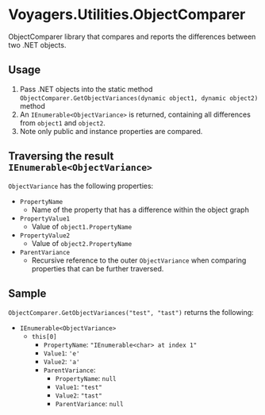 Voyagers.Utilities.ObjectComparer
=================================

ObjectComparer library that compares and reports the differences between two .NET objects.

Usage
--------
1. Pass .NET objects into the static method `ObjectComparer.GetObjectVariances(dynamic object1, dynamic object2)` method
2. An `IEnumerable<ObjectVariance>` is returned, containing all differences from `object1` and `object2`.
3. Note only public and instance properties are compared.

Traversing the result `IEnumerable<ObjectVariance>`
----------
`ObjectVariance` has the following properties:
- `PropertyName`
  - Name of the property that has a difference within the object graph
- `PropertyValue1`
  - Value of `object1.PropertyName`
- `PropertyValue2`
  - Value of `object2.PropertyName`
- `ParentVariance`
  - Recursive reference to the outer `ObjectVariance` when comparing properties that can be further traversed.

Sample
----------
`ObjectComparer.GetObjectVariances("test", "tast")` returns the following:
- `IEnumerable<ObjectVariance>`
  - `this[0]`
    - `PropertyName`: `"IEnumerable<char> at index 1"`
    - `Value1`: `'e'`
    - `Value2`: `'a'`
    - `ParentVariance`:
      - `PropertyName`: `null`
      - `Value1`: `"test"`
      - `Value2`: `"tast"`
      - `ParentVariance`: `null`

